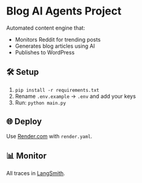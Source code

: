 # Blog AI Agents Project

Automated content engine that:
- Monitors Reddit for trending posts
- Generates blog articles using AI
- Publishes to WordPress

## 🛠 Setup

1. `pip install -r requirements.txt`
2. Rename `.env.example` → `.env` and add your keys
3. Run: `python main.py`

## 🌐 Deploy

Use [Render.com](https://render.com) with `render.yaml`.

## 📊 Monitor

All traces in [LangSmith](https://smith.langchain.com).